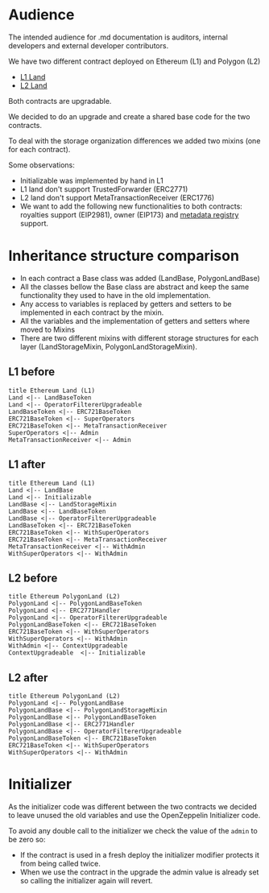 # Audience

The intended audience for .md documentation is auditors, internal developers and
external developer contributors.

We have two different contract deployed on Ethereum (L1) and Polygon (L2)

- [L1 Land](Land.md)
- [L2 Land](PolygonLand.md)

Both contracts are upgradable.

We decided to do an upgrade and create a shared base code for the two contracts.

To deal with the storage organization differences we added two mixins (one for
each contract).

Some observations:

- Initializable was implemented by hand in L1
- L1 land don't support TrustedForwarder (ERC2771)
- L2 land don't support MetaTransactionReceiver (ERC1776)
- We want to add the following new functionalities to both contracts: royalties
  support (EIP2981), owner (EIP173) and
  [metadata registry](./registry/LandRegistry.md) support.

# Inheritance structure comparison

- In each contract a Base class was added (LandBase, PolygonLandBase)
- All the classes bellow the Base class are abstract and keep the same
  functionality they used to have in the old implementation.
- Any access to variables is replaced by getters and setters to be implemented
  in each contract by the mixin.
- All the variables and the implementation of getters and setters where moved to
  Mixins
- There are two different mixins with different storage structures for each
  layer (LandStorageMixin, PolygonLandStorageMixin).

## L1 before

```plantuml
title Ethereum Land (L1)
Land <|-- LandBaseToken
Land <|-- OperatorFiltererUpgradeable
LandBaseToken <|-- ERC721BaseToken
ERC721BaseToken <|-- SuperOperators
ERC721BaseToken <|-- MetaTransactionReceiver
SuperOperators <|-- Admin
MetaTransactionReceiver <|-- Admin

```

## L1 after

```plantuml
title Ethereum Land (L1)
Land <|-- LandBase
Land <|-- Initializable
LandBase <|-- LandStorageMixin
LandBase <|-- LandBaseToken
LandBase <|-- OperatorFiltererUpgradeable
LandBaseToken <|-- ERC721BaseToken
ERC721BaseToken <|-- WithSuperOperators
ERC721BaseToken <|-- MetaTransactionReceiver
MetaTransactionReceiver <|-- WithAdmin
WithSuperOperators <|-- WithAdmin

```

## L2 before

```plantuml
title Ethereum PolygonLand (L2)
PolygonLand <|-- PolygonLandBaseToken
PolygonLand <|-- ERC2771Handler
PolygonLand <|-- OperatorFiltererUpgradeable
PolygonLandBaseToken <|-- ERC721BaseToken
ERC721BaseToken <|-- WithSuperOperators
WithSuperOperators <|-- WithAdmin
WithAdmin <|-- ContextUpgradeable
ContextUpgradeable  <|-- Initializable
```

## L2 after

```plantuml
title Ethereum PolygonLand (L2)
PolygonLand <|-- PolygonLandBase
PolygonLandBase <|-- PolygonLandStorageMixin
PolygonLandBase <|-- PolygonLandBaseToken
PolygonLandBase <|-- ERC2771Handler
PolygonLandBase <|-- OperatorFiltererUpgradeable
PolygonLandBaseToken <|-- ERC721BaseToken
ERC721BaseToken <|-- WithSuperOperators
WithSuperOperators <|-- WithAdmin
```

# Initializer

As the initializer code was different between the two contracts we decided to
leave unused the old variables and use the OpenZeppelin Initializer code.

To avoid any double call to the initializer we check the value of the `admin` to
be zero so:

- If the contract is used in a fresh deploy the initializer modifier protects it
  from being called twice.
- When we use the contract in the upgrade the admin value is already set so
  calling the initializer again will revert.
